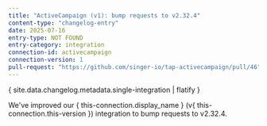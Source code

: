 ```yaml
---
title: "ActiveCampaign (v1): bump requests to v2.32.4"
content-type: "changelog-entry"
date: 2025-07-16
entry-type: NOT FOUND
entry-category: integration
connection-id: activecampaign
connection-version: 1
pull-request: "https://github.com/singer-io/tap-activecampaign/pull/46"
---
```

{ site.data.changelog.metadata.single-integration | flatify }

We've improved our { this-connection.display_name } (v{ this-connection.this-version }) integration to bump requests to v2.32.4.